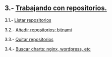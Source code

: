 ## 3.- [Trabajando con repositorios.](https://github.com/mikkgh/helm/blob/main/3.md)

3.1.- [Listar repositorios](https://github.com/mikkgh/helm/blob/main/3.1.md)

3.2.- [Añadir repositorios: bitnami](https://github.com/mikkgh/helm/blob/main/3.2.md)

3.3.- [Quitar repositorios](https://github.com/mikkgh/helm/blob/main/3.3.md)

3.4.- [Buscar charts: nginx, wordpress, etc](https://github.com/mikkgh/helm/blob/main/3.4.md)
